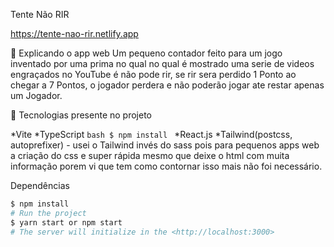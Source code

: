 Tente Não RIR

https://tente-nao-rir.netlify.app

📄 Explicando o app web
Um pequeno contador feito para um jogo inventado por uma prima no qual no qual é mostrado uma serie de videos engraçados no YouTube é não pode rir, se rir sera perdido 1 Ponto ao chegar a 7 Pontos, o jogador perdera e não poderão jogar ate restar apenas um Jogador. 

🚀 Tecnologias presente no projeto

*Vite
*TypeScript ```bash $ npm install ```
*React.js 
*Tailwind(postcss, autoprefixer) - usei o Tailwind invés do sass pois para pequenos apps web a criação do css e super rápida mesmo que deixe o html com muita informação porem vi que tem como contornar isso mais não foi necessário. 

Dependências
```bash
$ npm install
# Run the project
$ yarn start or npm start 
# The server will initialize in the <http://localhost:3000>
```
